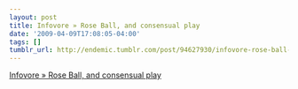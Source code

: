 ```yaml
---
layout: post
title: Infovore » Rose Ball, and consensual play
date: '2009-04-09T17:08:05-04:00'
tags: []
tumblr_url: http://endemic.tumblr.com/post/94627930/infovore-rose-ball-and-consensual-play
---
```

[Infovore » Rose Ball, and consensual play](http://infovore.org/archives/2009/04/09/rose-ball-and-consensual-play/)  
